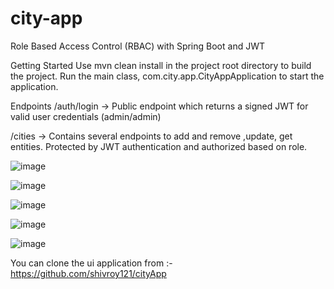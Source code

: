 # city-app

Role Based Access Control (RBAC) with Spring Boot and JWT

Getting Started
Use mvn clean install in the project root directory to build the project.
Run the main class, com.city.app.CityAppApplication to start the application.


Endpoints
/auth/login -> Public endpoint which returns a signed JWT for valid user credentials (admin/admin)


/cities -> Contains several endpoints to add and remove ,update, get entities. Protected by JWT authentication and authorized based on role.

![image](https://user-images.githubusercontent.com/21003713/177917439-902839a5-4e7c-4db0-ae7b-dfb7e804eab5.png)

![image](https://user-images.githubusercontent.com/21003713/177917480-d4ccd343-2b59-42d7-a16c-3aec9c03cd07.png)

![image](https://user-images.githubusercontent.com/21003713/177917584-cff6a199-0572-430d-bd28-a3c9a9cee3d1.png)

![image](https://user-images.githubusercontent.com/21003713/177917673-59c5b7fc-a1f8-46c5-abdb-bda3c7b6a7bb.png)

![image](https://user-images.githubusercontent.com/21003713/177918176-369e25dd-b4f2-48e0-bebc-0a7f539a74c8.png)


You can clone the ui application from :-https://github.com/shivroy121/cityApp
